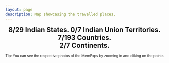 ```yaml
---
layout: page
description: Map showcasing the travelled places.
---
```


<html>
<head>
	<link rel="stylesheet" href="https://unpkg.com/leaflet@1.3.1/dist/leaflet.css"
	integrity="sha512-Rksm5RenBEKSKFjgI3a41vrjkw4EVPlJ3+OiI65vTjIdo9brlAacEuKOiQ5OFh7cOI1bkDwLqdLw3Zg0cRJAAQ=="
	crossorigin=""/>
	<script src="{{site.baseurl}}/js/country.js"></script>
	<script src="https://unpkg.com/leaflet@1.3.1/dist/leaflet.js"
	integrity="sha512-/Nsx9X4HebavoBvEBuyp3I7od5tA0UzAxs+j83KgC8PU0kgB4XiK4Lfe4y4cgBtaRJQEIFCW+oC506aPT2L1zw=="
	crossorigin=""></script>
	<style type="text/css">
		#mapid {
			height: 500px; 
			width: 100%;
		}
		.leaflet-container {
			background-color: #8BD1E3 !important
		}
		.two{
			width: 0% !important;
		}
		.eight{
			width: 92% !important;
		}
		@media (max-width: 550px){
			.eight{
				width: 100% !important;
			}
		}
	</style>
</head>
<body>
	<center>
		<h1 style="margin-top: 0px; font-size: 1.5em">8/29 Indian States. 0/7 Indian Union Territories.<br>7/193 Countries.<br>2/7 Continents.</h1>
		<span style="font-size: 0.8em;">Tip: You can see the respective photos of the MemExps by zooming in and cliking on the points</span>
	</center>
	<div id="mapid" style="margin-top: 10px;"></div>
	<script type="text/javascript">

		var map = L.map('mapid').setView([30, 10], 2);

		L.tileLayer('https://api.tiles.mapbox.com/v4/mapbox.run-bike-hike/{z}/{x}/{y}.png?access_token=pk.eyJ1Ijoicm9oYW5nb2VsOTYiLCJhIjoiY2phbDloNWtpM253ODJ3bG9mNWdiYzQwMiJ9.jZJvg-axeL9dDxyvGVGfkQ', {
			// attribution: '&copy; <a href="http://osm.org/copyright">OpenStreetMap</a> contributors',
			noWrap: true,
			maxZoom: 8,
			minZoom: 2,
		}).addTo(map);

		var countryList = []
		{% for post in site.travels reversed %}
			var countryName = "{{post.country}}".trim().toLowerCase();
			if(countryList.indexOf(countryName) == -1 && countryName.length > 0){
				countryList.push(countryName)
			}
		{% endfor %}

		function getOpacity(feature) {
			var countryName = feature.properties.name.toLowerCase();
			if(countryList.indexOf(countryName) > -1){
				return 0.2;
			} else{
				return 0;
			}
		}

		function getRadius(MarkerSize){
			if (MarkerSize=="small") return 5000;
			if (MarkerSize=="small+") return 10000;
			else if(MarkerSize=="large") return 30000;
			else return 20000;
		}

		countriesLater = L.geoJson(countriesGeoJSON, { style: function(feature) {
		    return {
		      fillColor: "red",
		      fillOpacity: getOpacity(feature),
		      stroke: true,
		      color: "grey",
		      weight: 0
		    };
		  } 
		}).addTo(map);

		{% for post in site.travels reversed %}
			var coordiList = "{{post.coordi}}".split("+");
			var locationNames = "{{post.location}}".split("+");
			
			if("{{post.coordi}}".length > 0){
				coordiList.forEach(function(coordinateString, i){
				var coordinate = coordinateString.replace(/[{()}]/g, '').trim().split(",").map(Number);
				var locationName = locationNames[i];
				if(locationName === undefined){
					locationName = locationNames[0]
				}
				var circle = L.circle(coordinate, {
				    color: 'red',
				    fillColor: '#f03',
				    fillOpacity: 0.5,
				    radius: getRadius("{{post.MarkerSize}}".trim())
					}).bindPopup("<a href='{{site.baseurl}}{{post.url}}' target='_blank' >{{post.title}}</a><br><b>"+locationName+", {{post.country}}</b><br>{{post.date | date: '%B %d, %Y'}}").addTo(map);
				})
			}
		{% endfor %}

	</script>
</body>
</html>